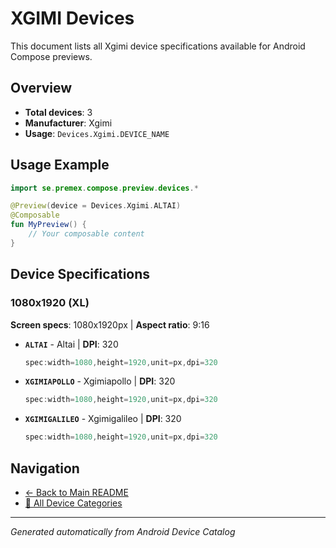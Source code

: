 # XGIMI Devices

This document lists all Xgimi device specifications available for Android Compose previews.

## Overview

- **Total devices**: 3
- **Manufacturer**: Xgimi
- **Usage**: `Devices.Xgimi.DEVICE_NAME`

## Usage Example

```kotlin
import se.premex.compose.preview.devices.*

@Preview(device = Devices.Xgimi.ALTAI)
@Composable
fun MyPreview() {
    // Your composable content
}
```

## Device Specifications

### 1080x1920 (XL)

**Screen specs**: 1080x1920px | **Aspect ratio**: 9:16

- **`ALTAI`** - Altai | **DPI**: 320
  ```kotlin
  spec:width=1080,height=1920,unit=px,dpi=320
  ```

- **`XGIMIAPOLLO`** - Xgimiapollo | **DPI**: 320
  ```kotlin
  spec:width=1080,height=1920,unit=px,dpi=320
  ```

- **`XGIMIGALILEO`** - Xgimigalileo | **DPI**: 320
  ```kotlin
  spec:width=1080,height=1920,unit=px,dpi=320
  ```

## Navigation

- [← Back to Main README](../../README.md)
- [📱 All Device Categories](../README.md)

---
*Generated automatically from Android Device Catalog*
